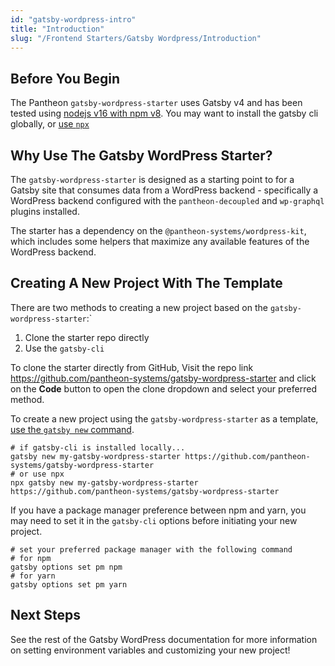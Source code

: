 ```yaml
---
id: "gatsby-wordpress-intro"
title: "Introduction"
slug: "/Frontend Starters/Gatsby Wordpress/Introduction"
---
```


## Before You Begin

The Pantheon `gatsby-wordpress-starter` uses Gatsby v4 and has been tested using [nodejs v16 with npm v8](https://nodejs.org/en/download/).
You may want to install the gatsby cli globally, or [use `npx`](https://www.npmjs.com/package/npx)

## Why Use The Gatsby WordPress Starter?

The `gatsby-wordpress-starter` is designed as a starting point to for a Gatsby site that consumes data from
a WordPress backend - specifically a WordPress backend configured with the `pantheon-decoupled`
and `wp-graphql` plugins installed.

The starter has a dependency on the `@pantheon-systems/wordpress-kit`, which
includes some helpers that maximize any available features of the WordPress backend.

## Creating A New Project With The Template

There are two methods to creating a new project based on the `gatsby-wordpress-starter`:`

1. Clone the starter repo directly
2. Use the `gatsby-cli`

To clone the starter directly from GitHub, Visit the repo link https://github.com/pantheon-systems/gatsby-wordpress-starter and click on the **Code** button to open the clone dropdown and select your preferred method.

To create a new project using the `gatsby-wordpress-starter` as a template, [use the `gatsby new` command](https://www.gatsbyjs.com/docs/reference/gatsby-cli/#creating-a-site-from-a-starter).

```shell
# if gatsby-cli is installed locally...
gatsby new my-gatsby-wordpress-starter https://github.com/pantheon-systems/gatsby-wordpress-starter
# or use npx
npx gatsby new my-gatsby-wordpress-starter https://github.com/pantheon-systems/gatsby-wordpress-starter
```

If you have a package manager preference between npm and yarn, you may need to set it in the `gatsby-cli` options before
initiating your new project.

```shell
# set your preferred package manager with the following command
# for npm
gatsby options set pm npm
# for yarn
gatsby options set pm yarn
```

## Next Steps

See the rest of the Gatsby WordPress documentation for more information on setting environment variables and
customizing your new project!
